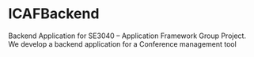 # ICAFBackend
Backend Application for SE3040 – Application Framework Group Project. We develop a backend application for a Conference management tool
